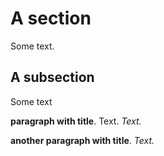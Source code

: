 A section
=========

Some text.

A subsection
------------

Some text

**paragraph with title**. Text. *Text.*

**another paragraph with title**. *Text.*

